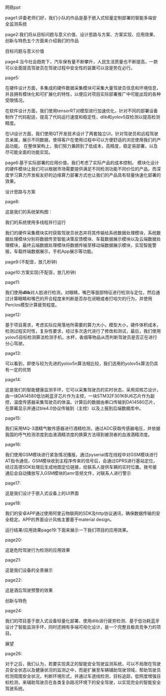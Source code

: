 网挑ppt

page1:评委老师们好，我们小队的作品是基于嵌入式轻量定制部署的智能多端安全监测系统

page2:我们将从目标问题与意义价值、设计思路与方案、方案实现、应用效果、创新与特色五个方面来介绍我们的作品

目标问题与意义价值

page4:当今社会趋势下，汽车保有量不断攀升，人民生活质量也不断提高，一款可以全面提高驾驶员在驾驶过程中安全性的装置可以说是势在必行。

page5:

在硬件设计方面，多集成的硬件数据采集模块可采集大量驾驶员信息和环境信息，并且拥有模块化和可扩展化的特性，以便应对项目实际部署推广中可能出现的各种受限情况。

在软件设计方面，我们使用tensorRT对模型进行加速优化，针对不同的部署设备制作了代码配适，提高了代码运行速度和稳定性，dlib和yolov5双检测以提高检测精度。

在UI设计方面，我们使用QT开发技术设计了两套独立UI，针对驾驶员和远程驾驶员亲属，展示不同数据，使得客户在使用过程中可以方便舒适的浏览使用我们的产品功能。
在整体架构上，我们努力兼顾到了低成本，高精度，稳定易部署，以及尽可能全面的功能实现。

page6:基于实际部署的应用价值，我们考虑了实际产品的成本控制。
模块化设计的硬件模块让我们可以根据市场需要提供满足不同检测功能不同价位的产品，而深度学习算力开发板友好的边缘算力部署方式也让我们的产品具有轻量快速化部署的效果。

设计思路与方案

page8:

这是我们的系统架构图：

我们的系统使用多线程并行运行

我们的硬件采集模块实时获取驾驶员状态并将其传输给系统数据处理模块，系统数据处理模块分别将数据传至智能决策反馈模块、车载数据展示模块以及云端数据处理模块，最终云端数据处理模块将数据传输至移动端数据展示模块，实现智能警报，车载终端数据展示，手机App展示等功能。

page9:(不配音，放几秒钟)

page10:方案实现(不配音，放几秒钟)

page11:

我们使用**dlib**对人脸进行检测，对眼睛，嘴巴等面部特征进行检测与定位，然后通过计算眼睛和嘴巴的开合程度来判断是否存在闭眼或者打哈欠的行为，并使用Perclos模型计算疲劳程度。

page12:

基于项目需求，考虑实际应用落地所需要的算力大小，模型大小，硬件体积成本，检测过程实时性，复杂性要求，经过多次迭代进行了修改和测试，最后，我们使用yolov5目标检测算法检测手机，水杯，香烟等物品从而判断驾驶员是否正在进行分心驾驶。

page13:

可以看到，即使与较为先进的yolov5n算法相比较，我们选用的yolov5s算法仍具有一定的优势

page14:

这是我们的智能健康监测手环，它可以采集驾驶员的实时状态，采用双核芯设计，由一块DA14580低功耗蓝牙芯片作为主控，一块STM32F301K8U6芯片作为副控，温度传感器采集驾驶员的体温。计算后的数据由串口传输到DA14580芯片，在屏幕显示并通过ble4.0协议传输到（主控）以及上报到后端数据库中。

page15:

我们采用MQ-3酒精气敏传感器进行酒精检测，通过ADC获取传感器电压，并依据我国的呼气检测浓度到血液酒精浓度的换算方法得到被测者的血液酒精浓度。

page16:

我们使用GSM模块进行紧急情况播报，通过pyserial库在线程中对GSM模块进行AT指令通信，GSM模块收到主程序传来的信号后，会通过GPRS进行基站定位，经过高德SDK处理后生成地图定位链接，给联系人提供车辆的实时位置。拨号接通后会自动播放写入GSM模块的amr音频文件，对联系人进行警示

page17:

这是我们设计于嵌入式设备上的UI界面

page18:

我们的安卓APP通过使用阿里云物联网的SDK及http协议通讯，确保数据传输的安全稳定。APP的界面设计风格主要基于material design。

运行结果/应用效果page19:下面来展示一下我们项目的应用效果。

page20:

这是危险驾驶行为检测的应用效果

page21:

这是我们设备的全景展示

page22:

这是酒后驾驶预警的效果

创新与特色

page24:

我们的项目基于嵌入式设备轻量化部署、使用dlib进行疲劳检测、基于低功耗蓝牙设计了智能监测手环，同时还拥有多端可视化设计，是一个完整且极具竞争力的项目。

展望

page26:

对于之后，我们认为，若要实现真正的智能安全驾驶监测系统，可以不局限在驾驶员安全状态以及健康状况的监测之中，而是扩展至车辆辅助驾驶领域，帮助驾驶员检测周围安全状况，判断环境形式，并通过车道线检测，目标追踪，低照度增强目标检测，来辅助驾驶员在各类复杂路况环境下的安全驾驶，以实现完全的智能安全驾驶系统。
